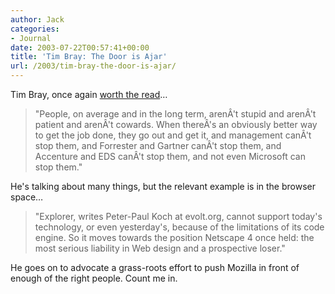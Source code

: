```yaml
---
author: Jack
categories:
- Journal
date: 2003-07-22T00:57:41+00:00
title: 'Tim Bray: The Door is Ajar'
url: /2003/tim-bray-the-door-is-ajar/
---
```


Tim Bray, once again [worth the read][1]&#8230;
  


> "People, on average and in the long term, aren&#194;'t stupid and aren&#194;'t patient and aren&#194;'t cowards. When there&#194;'s an obviously better way to get the job done, they go out and get it, and management can&#194;'t stop them, and Forrester and Gartner can&#194;'t stop them, and Accenture and EDS can&#194;'t stop them, and not even Microsoft can stop them."

He's talking about many things, but the relevant example is in the browser space&#8230;
  


> "Explorer, writes Peter-Paul Koch at evolt.org, cannot support today's technology, or even yesterday's, because of the limitations of its code engine. So it moves towards the position Netscape 4 once held: the most serious liability in Web design and a prospective loser."

He goes on to advocate a grass-roots effort to push Mozilla in front of enough of the right people. Count me in.

 [1]: http://www.tbray.org/ongoing/When/200x/2003/07/17/BrowserDream